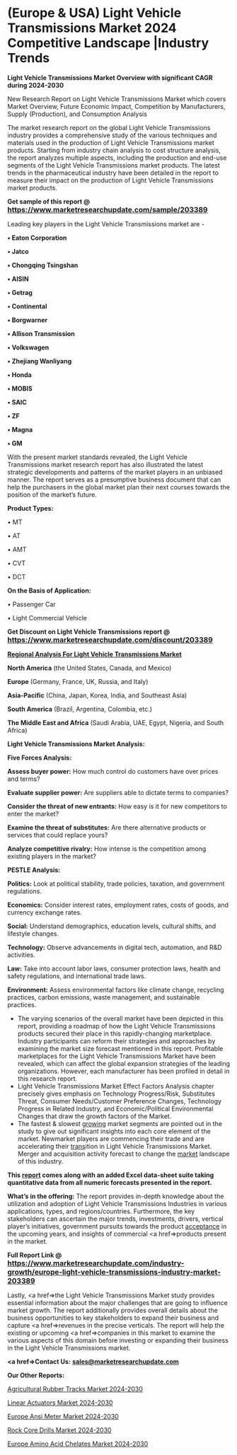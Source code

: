  # (Europe & USA) Light Vehicle Transmissions Market 2024 Competitive Landscape |Industry Trends

<strong>Light Vehicle Transmissions Market Overview with significant CAGR during 2024-2030</strong>

New Research Report on Light Vehicle Transmissions Market which covers Market Overview, Future Economic Impact, Competition by Manufacturers, Supply (Production), and Consumption Analysis

The market research report on the global Light Vehicle Transmissions industry provides a comprehensive study of the various techniques and materials used in the production of Light Vehicle Transmissions market products. Starting from industry chain analysis to cost structure analysis, the report analyzes multiple aspects, including the production and end-use segments of the Light Vehicle Transmissions market products. The latest trends in the pharmaceutical industry have been detailed in the report to measure their impact on the production of Light Vehicle Transmissions market products.

<strong>Get sample of this report @ <a href=https://www.marketresearchupdate.com/sample/203389><font size=3 color=#0000ff>https://www.marketresearchupdate.com/sample/203389</font></a></strong>

Leading key players in the Light Vehicle Transmissions market are -

<strong>• Eaton Corporation

• Jatco

• Chongqing Tsingshan

• AISIN

• Getrag

• Continental

• Borgwarner

• Allison Transmission

• Volkswagen

• Zhejiang Wanliyang

• Honda

• MOBIS

• SAIC

• ZF

• Magna

• GM</strong>

With the present market standards revealed, the Light Vehicle Transmissions market research report has also illustrated the latest strategic developments and patterns of the market players in an unbiased manner. The report serves as a presumptive business document that can help the purchasers in the global market plan their next courses towards the position of the market’s future.

<strong>Product Types:</strong>

• MT

• AT

• AMT

• CVT

• DCT

<strong>On the Basis of Application:</strong>

• Passenger Car

• Light Commercial Vehicle

<strong>Get Discount on Light Vehicle Transmissions report @ <a href=https://www.marketresearchupdate.com/discount/203389><font size=3 color=#0000ff>https://www.marketresearchupdate.com/discount/203389</font></a></strong>

<strong><u><b>Regional Analysis For Light Vehicle Transmissions Market</b></u></strong>

<strong><b>North America</b></strong> (the United States, Canada, and Mexico)

<strong><b>Europe </b></strong>(Germany, France, UK, Russia, and Italy)

<strong><b>Asia-Pacific</b></strong> (China, Japan, Korea, India, and Southeast Asia)

<strong><b>South America</b></strong> (Brazil, Argentina, Colombia, etc.)

<strong><b>The Middle East and Africa</b></strong> (Saudi Arabia, UAE, Egypt, Nigeria, and South Africa)

<strong>Light Vehicle Transmissions Market Analysis:</strong>

<strong>Five Forces Analysis:</strong>

<strong>Assess buyer power:</strong> How much control do customers have over prices and terms?

<strong>Evaluate supplier power:</strong> Are suppliers able to dictate terms to companies?

<strong>Consider the threat of new entrants:</strong> How easy is it for new competitors to enter the market?

<strong>Examine the threat of substitutes:</strong> Are there alternative products or services that could replace yours?

<strong>Analyze competitive rivalry:</strong> How intense is the competition among existing players in the market?

<strong>PESTLE Analysis:</strong>

<strong>Politics:</strong> Look at political stability, trade policies, taxation, and government regulations.

<strong>Economics:</strong> Consider interest rates, employment rates, costs of goods, and currency exchange rates.

<strong>Social:</strong> Understand demographics, education levels, cultural shifts, and lifestyle changes.

<strong>Technology:</strong> Observe advancements in digital tech, automation, and R&D activities.

<strong>Law:</strong> Take into account labor laws, consumer protection laws, health and safety regulations, and international trade laws.

<strong>Environment:</strong> Assess environmental factors like climate change, recycling practices, carbon emissions, waste management, and sustainable practices.

<ul>
  <li>The varying scenarios of the overall market have been depicted in this report, providing a roadmap of how the Light Vehicle Transmissions products secured their place in this rapidly-changing marketplace. Industry participants can reform their strategies and approaches by examining the market size forecast mentioned in this report. Profitable marketplaces for the Light Vehicle Transmissions Market have been revealed, which can affect the global expansion strategies of the leading organizations. However, each manufacturer has been profiled in detail in this research report.</li>
  <li>Light Vehicle Transmissions Market Effect Factors Analysis chapter precisely gives emphasis on Technology Progress/Risk, Substitutes Threat, Consumer Needs/Customer Preference Changes, Technology Progress in Related Industry, and Economic/Political Environmental Changes that draw the growth factors of the Market.</li>
  <li>The fastest &amp; slowest <a href=ASDF991299>growing</a> market segments are pointed out in the study to give out significant insights into each core element of the market. Newmarket players are commencing their trade and are accelerating their <a href=>trans</a>ition in Light Vehicle Transmissions Market. Merger and acquisition activity forecast to change the <a href=>market</a> landscape of this industry.</li>
</ul>
<strong>This <a href=>report</a> comes along with an added Excel data-sheet suite taking quantitative data from all numeric forecasts presented in the report.</strong>

<strong>What’s in the offering:</strong> The report provides in-depth knowledge about the utilization and adoption of Light Vehicle Transmissions Industries in various applications, types, and regions/countries. Furthermore, the key stakeholders can ascertain the major trends, investments, drivers, vertical player’s initiatives, government pursuits towards the product <a href=ASDF881288>acceptance</a> in the upcoming years, and insights of commercial <a href=>products</a> present in the market.

<strong>Full Report Link @ <a href=https://www.marketresearchupdate.com/industry-growth/europe-light-vehicle-transmissions-industry-market-203389><font size=3 color=#0000ff>https://www.marketresearchupdate.com/industry-growth/europe-light-vehicle-transmissions-industry-market-203389</font></a></strong>

Lastly, <a href=>the</a> Light Vehicle Transmissions Market study provides essential information about the major challenges that are going to influence market growth. The report additionally provides overall details about the business opportunities to key stakeholders to expand their business and capture <a href=>revenues</a> in the precise verticals. The report will help the existing or upcoming <a href=>companies</a> in this market to examine the various aspects of this domain before investing or expanding their business in the Light Vehicle Transmissions market.

<strong><a href=><strong>Contact Us:</strong></a></strong>
<strong>sales@marketresearchupdate.com</strong>

<strong>Our Other Reports:</strong>

<a href=https://www.linkedin.com/pulse/agricultural-rubber-tracks-market-size-set-grow>Agricultural Rubber Tracks Market 2024-2030</a>

<a href=https://www.linkedin.com/pulse/linear-actuators-market-analysis-segment-region>Linear Actuators Market 2024-2030</a>

<a href=https://www.linkedin.com/pulse/europe-ansi-meter-market-2023-brief-regionwise>Europe Ansi Meter Market 2024-2030</a>

<a href=https://www.linkedin.com/pulse/rock-core-drills-market-analysis-outlooks-2023-c4ynf/>Rock Core Drills Market 2024-2030</a>

<a href=https://www.linkedin.com/pulse/europe-amino-acid-chelates-market-research-report--n1exf/>Europe Amino Acid Chelates Market 2024-2030</a>
